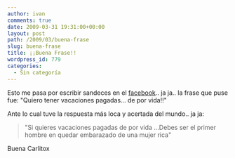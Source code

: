 ```yaml
---
author: ivan
comments: true
date: 2009-03-31 19:31:00+00:00
layout: post
path: /2009/03/buena-frase
slug: buena-frase
title: ¡¡Buena Frase!!
wordpress_id: 779
categories:
  - Sin categoría
---
```


Esto me pasa por escribir sandeces en el [facebook](https://www.facebook.com).. ja ja.. la frase que puse fue: "Quiero tener vacaciones pagadas... de por vida!!"

Ante lo cual tuve la respuesta más loca y acertada del mundo.. ja ja:

<blockquote>
"Si quieres vacaciones pagadas de por vida ...Debes ser el primer hombre en quedar embarazado de una mujer rica"</blockquote>

Buena Carlitox
